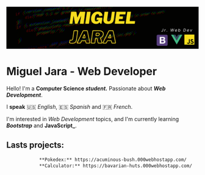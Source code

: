 ![Main Picture](https://github.com/Miguel-A-Jara/Miguel-A-Jara/blob/f1785549bea89a6ed852108a4460cc8084c53dde/Miguel%20Jara.png)
# Miguel Jara - Web Developer

Hello! I'm a **Computer Science _student._** Passionate about **_Web Development_**.

I **speak**  🇺🇸  _English_,  🇪🇸  _Spanish_ and  🇫🇷  _French_. 

I'm interested in _Web Development_ topics, and I'm currently learning **_Bootstrap_** and **JavaScript_**.

## Lasts projects: 
                **Pokedex:** https://acuminous-bush.000webhostapp.com/
                **Calculator:** https://bavarian-huts.000webhostapp.com/
